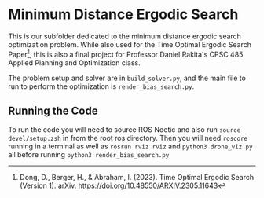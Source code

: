 # Minimum Distance Ergodic Search

This is our subfolder dedicated to the minimum distance ergodic search optimization problem. While also used for the Time Optimal Ergodic Search Paper[^1], this is also a final project for Professor Daniel Rakita's CPSC 485 Applied Planning and Optimization class.

The problem setup and solver are in `build_solver.py`, and the main file to run to perform the optimization is `render_bias_search.py`.

## Running the Code
To run the code you will need to source ROS Noetic and also run `source devel/setup.zsh` in from the root ros directory. Then you will need `roscore` running in a terminal as well as `rosrun rviz rviz` and `python3 drone_viz.py` all before running `python3 render_bias_search.py`

[^1]:Dong, D., Berger, H., & Abraham, I. (2023). Time Optimal Ergodic Search (Version 1). arXiv. https://doi.org/10.48550/ARXIV.2305.11643
